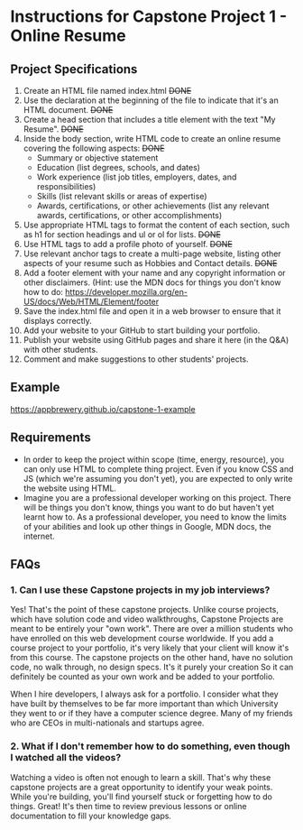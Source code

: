 # Instructions for Capstone Project 1 - Online Resume

## Project Specifications

1. Create an HTML file named index.html ~~DONE~~<br>
2. Use the <!DOCTYPE html> declaration at the beginning of the file to indicate that it's an HTML document. ~~DONE~~<br>
3. Create a head section that includes a title element with the text "My Resume". ~~DONE~~<br>
4. Inside the body section, write HTML code to create an online resume covering the following aspects: ~~DONE~~<br>
    - Summary or objective statement
    - Education (list degrees, schools, and dates)
    - Work experience (list job titles, employers, dates, and responsibilities)
    - Skills (list relevant skills or areas of expertise)
    - Awards, certifications, or other achievements (list any relevant awards, certifications, or other accomplishments)
5. Use appropriate HTML tags to format the content of each section, such as h1 for section headings and ul or ol for lists. ~~DONE~~<br>
6. Use HTML tags to add a profile photo of yourself. ~~DONE~~<br>
7. Use relevant anchor tags to create a multi-page website, listing other aspects of your resume such as Hobbies and Contact details. ~~DONE~~<br>
8. Add a footer element with your name and any copyright information or other disclaimers. (Hint: use the MDN docs for things you don't know how to do: https://developer.mozilla.org/en-US/docs/Web/HTML/Element/footer
9. Save the index.html file and open it in a web browser to ensure that it displays correctly.
10. Add your website to your GitHub to start building your portfolio.
11. Publish your website using GitHub pages and share it here (in the Q&A) with other students.
12. Comment and make suggestions to other students' projects.

## Example

https://appbrewery.github.io/capstone-1-example

## Requirements

- In order to keep the project within scope (time, energy, resource), you can only use HTML to complete thing project. Even if you know CSS and JS (which we're assuming you don't yet), you are expected to only write the website using HTML.
- Imagine you are a professional developer working on this project. There will be things you don't know, things you want to do but haven't yet learnt how to. As a professional developer, you need to know the limits of your abilities and look up other things in Google, MDN docs, the internet.


## FAQs

### 1. Can I use these Capstone projects in my job interviews?

Yes! That's the point of these capstone projects. Unlike course projects, which have solution code and video walkthroughs, Capstone Projects are meant to be entirely your "own work". There are over a million students who have enrolled on this web development course worldwide. If you add a course project to your portfolio, it's very likely that your client will know it's from this course. The capstone projects on the other hand, have no solution code, no walk through, no design specs. It's it purely your creation So it can definitely be counted as your own work and be added to your portfolio.

When I hire developers, I always ask for a portfolio. I consider what they have built by themselves to be far more important than which University they went to or if they have a computer science degree. Many of my friends who are CEOs in multi-nationals and startups agree.


### 2. What if I don't remember how to do something, even though I watched all the videos?

Watching a video is often not enough to learn a skill. That's why these capstone projects are a great opportunity to identify your weak points. While you're building, you'll find yourself stuck or forgetting how to do things. Great! It's then time to review previous lessons or online documentation to fill your knowledge gaps.


